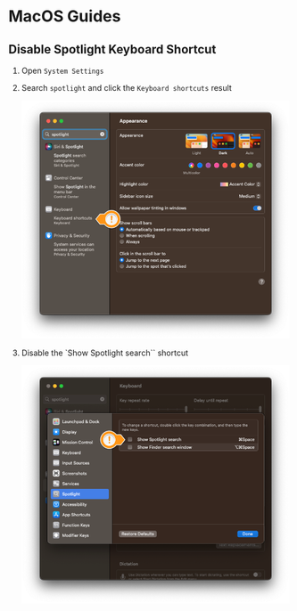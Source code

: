 # MacOS Guides

## Disable Spotlight Keyboard Shortcut

1. Open `System Settings`

1. Search `spotlight` and click the `Keyboard shortcuts` result

    ![Spotlight keyboard shortcut search](macos-spotlight-keyboard-search.png)

1. Disable the `Show Spotlight search`` shortcut

    ![Disable spotlight shortcut](macos-disable-spotlight-shortcut.png)